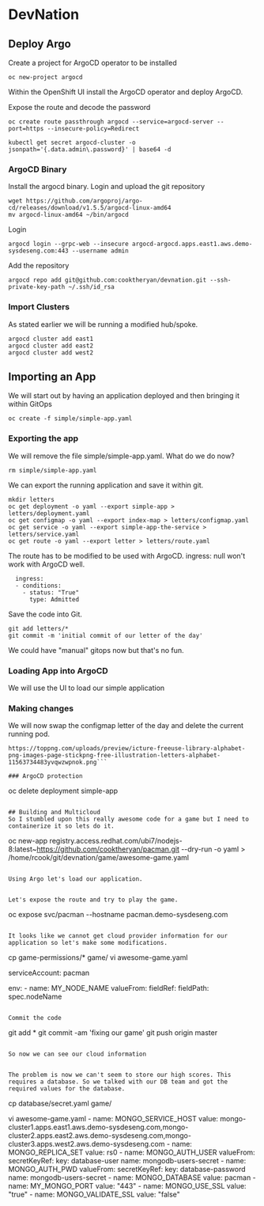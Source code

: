 # DevNation

## Deploy Argo
Create a project for ArgoCD operator to be installed

```
oc new-project argocd
```

Within the OpenShift UI install the ArgoCD operator and deploy ArgoCD.

Expose the route and decode the password
```
oc create route passthrough argocd --service=argocd-server --port=https --insecure-policy=Redirect
```

```
kubectl get secret argocd-cluster -o jsonpath='{.data.admin\.password}' | base64 -d
```

### ArgoCD Binary
Install the argocd binary. Login and upload the git repository

```
wget https://github.com/argoproj/argo-cd/releases/download/v1.5.5/argocd-linux-amd64
mv argocd-linux-amd64 ~/bin/argocd
```

Login
```
argocd login --grpc-web --insecure argocd-argocd.apps.east1.aws.demo-sysdeseng.com:443 --username admin
```

Add the repository
```
argocd repo add git@github.com:cooktheryan/devnation.git --ssh-private-key-path ~/.ssh/id_rsa
```

### Import Clusters
As stated earlier we will be running a modified hub/spoke.
```
argocd cluster add east1
argocd cluster add east2
argocd cluster add west2
```

## Importing an App
We will start out by having an application deployed and then bringing it within GitOps

```
oc create -f simple/simple-app.yaml
```

### Exporting the app
We will remove the file simple/simple-app.yaml. What do we do now?

```
rm simple/simple-app.yaml
```

We can export the running application and save it within git.

```
mkdir letters
oc get deployment -o yaml --export simple-app > letters/deployment.yaml
oc get configmap -o yaml --export index-map > letters/configmap.yaml
oc get service -o yaml --export simple-app-the-service > letters/service.yaml
oc get route -o yaml --export letter > letters/route.yaml
```

The route has to be modified to be used with ArgoCD. ingress: null won't work with ArgoCD well.

```
  ingress:
  - conditions:
    - status: "True"
      type: Admitted
```

Save the code into Git.
```
git add letters/*
git commit -m 'initial commit of our letter of the day'
```
We could have "manual" gitops now but that's no fun.

### Loading App into ArgoCD
We will use the UI to load our simple application

### Making changes
We will now swap the configmap letter of the day and delete the current running pod.

```
https://toppng.com/uploads/preview/icture-freeuse-library-alphabet-png-images-page-stickpng-free-illustration-letters-alphabet-11563734483yvqwzwpnok.png```

### ArgoCD protection
```
oc delete deployment simple-app
```

## Building and Multicloud
So I stumbled upon this really awesome code for a game but I need to containerize it so lets do it.

```
oc new-app registry.access.redhat.com/ubi7/nodejs-8:latest~https://github.com/cooktheryan/pacman.git --dry-run -o yaml > /home/rcook/git/devnation/game/awesome-game.yaml
``` 

Using Argo let's load our application.


Let's expose the route and try to play the game.

```
oc expose svc/pacman --hostname pacman.demo-sysdeseng.com
```

It looks like we cannot get cloud provider information for our application so let's make some modifications.

```
cp game-permissions/* game/
vi awesome-game.yaml

serviceAccount: pacman

env:
        - name: MY_NODE_NAME
          valueFrom:
            fieldRef:
              fieldPath: spec.nodeName
```

Commit the code
```
git add *
git commit -am 'fixing our game'
git push origin master
```

So now we can see our cloud information


The problem is now we can't seem to store our high scores. This requires a database. So we talked with our DB team and got the required values for the database.  

```
cp database/secret.yaml game/

vi awesome-game.yaml
        - name: MONGO_SERVICE_HOST
          value: mongo-cluster1.apps.east1.aws.demo-sysdeseng.com,mongo-cluster2.apps.east2.aws.demo-sysdeseng.com,mongo-cluster3.apps.west2.aws.demo-sysdeseng.com 
        - name: MONGO_REPLICA_SET
          value: rs0
        - name: MONGO_AUTH_USER
          valueFrom:
            secretKeyRef:
              key: database-user
              name: mongodb-users-secret
        - name: MONGO_AUTH_PWD
          valueFrom:
            secretKeyRef:
              key: database-password
              name: mongodb-users-secret
        - name: MONGO_DATABASE
          value: pacman
        - name: MY_MONGO_PORT
          value: "443"
        - name: MONGO_USE_SSL
          value: "true"
        - name: MONGO_VALIDATE_SSL
          value: "false"
```
